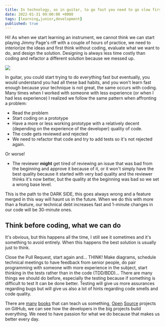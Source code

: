 ```yaml
---
title: In technology, as in guitar, to go fast you need to go slow first
date: 2022-01-31 09:00:00 +0000
tags: [learning,junior,development]
published: true
---
```


Hi! As when we start learning an instrument, we cannot think we can start playing Jimmy Page's riff with a couple of hours of practice, we need to interiorize the ideas and first think without coding, evaluate what we want to do, and design the solution. Designing is always less time costly than coding and refactor a different solution because we messed up.

![](https://media.giphy.com/media/1iqgrUaXbV9NraYrht/giphy.gif)

In guitar, you could start trying to do everything fast but eventually, you would understand you had all these bad habits, and you won't learn fast enough because your technique is not great, the same occurs with coding. Many times when I worked with someone with less experience (or when I had less experience) I realized we follow the same pattern when affronting a problem:

- Read the problem
- Start coding on a prototype
- Have a more or less working prototype with a relatively decent (depending on the experience of the developer) quality of code.
- The code gets reviewed and rejected
- We need to refactor that code and try to add tests so it's not rejected again.

Or worse!

- The reviewer **might** get tired of reviewing an issue that was bad from the beginning and approve it
  because of it, or it won't simply have the best quality because it started with very bad quality and the reviewer
  thinks it's now better, but the quality at the beginning was bad so we set a wrong base level.

This is the path to the DARK SIDE, this goes always wrong and a feature merged in this way will haunt us in the future. When we do this with more than a feature, our technical debt increases fast and 1-minute changes in our code will be 30-minute ones.

## Think before coding, what we can do

It's obvious, but this happens all the time, I still see it sometimes and it's something to avoid entirely. When this happens the best solution is usually just to think.

Close the Pull Request, start again and... THINK! Make diagrams, schedule technical meetings to have feedback from senior people, do pair programming with someone with more experience in the subject, start thinking in the tests rather than in the code (TDD/BDD)... There are many things we should do before, especially the testing because if something is difficult to test It can be done better. Testing will give us more assurances regarding bugs but will give us also a lot of hints regarding code smells and code quality.

There are [many](https://www.manning.com/books/bdd-in-action) [books](https://www.oreilly.com/library/view/clean-code-a/9780136083238/) that can teach us something, [Open](https://github.com/vercel/next.js) [Source](https://github.com/django/django) projects on GitHub, we can see how the developers in the big projects build everything. We need to have passion for what we do because that makes us better every day.
